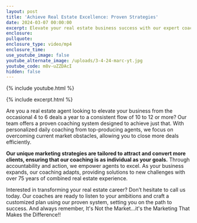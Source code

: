 ```yaml
---
layout: post
title: 'Achieve Real Estate Excellence: Proven Strategies'
date: 2024-03-07 00:00:00
excerpt: Elevate your real estate business success with our expert coaching.
enclosure:
pullquote:
enclosure_type: video/mp4
enclosure_time:
use_youtube_image: false
youtube_alternate_image: /uploads/3-4-24-marc-yt.jpg
youtube_code: m8v-uZZDAcI
hidden: false
---
```

{% include youtube.html %}

{% include excerpt.html %}

Are you a real estate agent looking to elevate your business from the occasional 4 to 6 deals a year to a consistent flow of 10 to 12 or more? Our team offers a proven coaching system designed to achieve just that. With personalized daily coaching from top-producing agents, we focus on overcoming current market obstacles, allowing you to close more deals efficiently.

**Our unique marketing strategies are tailored to attract and convert more clients, ensuring that our coaching is as individual as your goals.** Through accountability and action, we empower agents to excel. As your business expands, our coaching adapts, providing solutions to new challenges with over 75 years of combined real estate experience.

Interested in transforming your real estate career? Don’t hesitate to call us today. Our coaches are ready to listen to your ambitions and craft a customized plan using our proven system, setting you on the path to success. And always remember, It's Not the Market...it's the Marketing That Makes the Difference!!